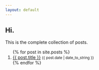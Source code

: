 ```yaml
---
layout: default
---
```


<section>
    <h1>Hi.</h1>
    <p>
        This is the complete collection of posts.
    </p>
    <ol>
        {% for post in site.posts %}
            <li>
                <a href="{{ post.url }}">{{ post.title }}</a>
                <small><nobr>
                        <time datetime="{{ post.date }}">{{ post.date | date_to_string }}</time>
                </nobr></small>
            </li>
        {% endfor %}
    </ol>
</section>
